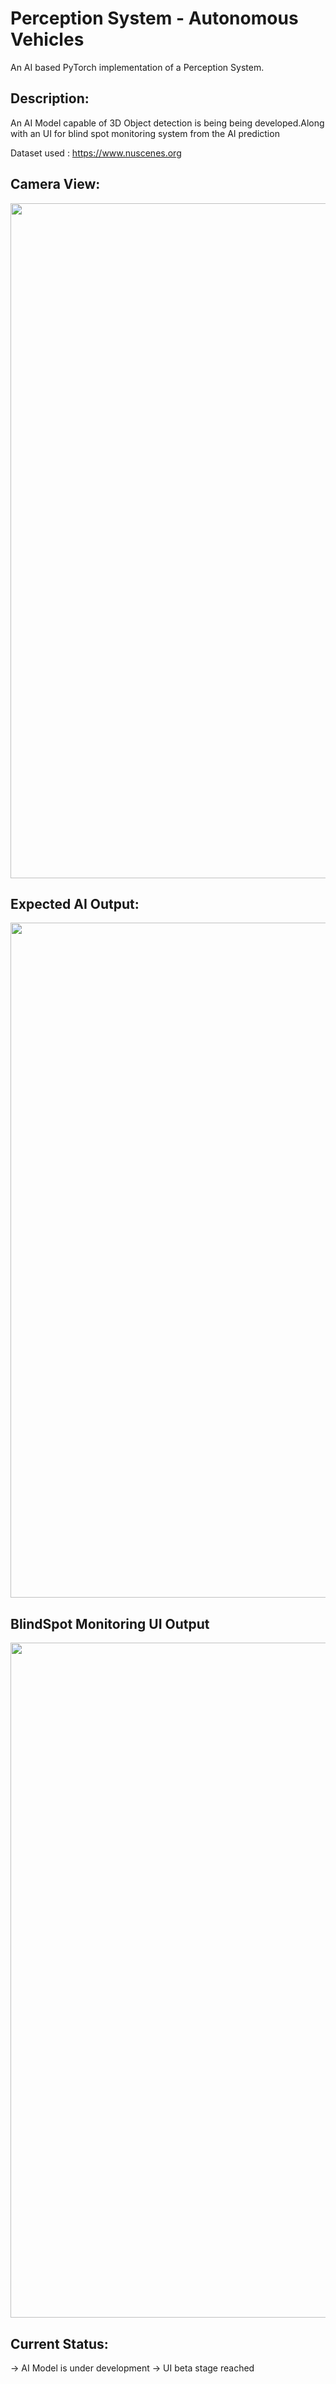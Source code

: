 # Perception System - Autonomous Vehicles
An AI based PyTorch implementation of a Perception System.


## Description:
An AI Model capable of 3D Object detection is being being developed.Along with an UI for blind spot monitoring system from the AI prediction

Dataset used : https://www.nuscenes.org

## Camera View:
<p align="center"><img src="AI/assets/surrounding.png" width="1080"\></p>

## Expected AI Output:
<p align="center"><img src="AI/assets/output.png" width="1080"\></p>

## BlindSpot Monitoring UI Output
<p align="center"><img src="AI/assets/combined.gif" width="1080"\></p>

## Current Status:
 -> AI Model is under development
 -> UI beta stage reached
